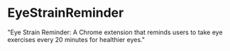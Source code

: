 # EyeStrainReminder
"Eye Strain Reminder: A Chrome extension that reminds users to take eye exercises every 20 minutes for healthier eyes."
